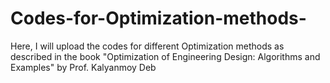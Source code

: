 # Codes-for-Optimization-methods-
Here, I will upload the codes for different Optimization methods as described in the book "Optimization of Engineering Design: Algorithms and Examples" by Prof. Kalyanmoy Deb
